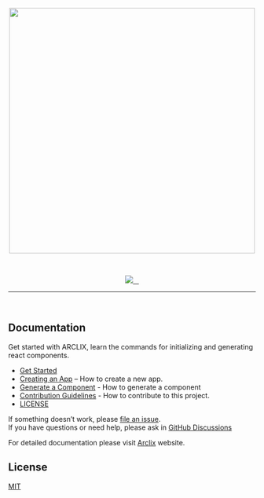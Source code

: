 <p align="center">
    <img src="https://arclix.github.io/arclix-docs/svg/arclix.svg" width="500px">
  <br>
</p>
<br>
<p align="center">
  <a aria-label="Arclix logo" href="https://arclix.github.io/arclix-docs/">
    <img src="https://img.shields.io/badge/MADE%20BY%20Arclix-000000.svg?style=for-the-badge&logo=Arclix&labelColor=000">
  </a>
  <a aria-label="NPM version" href="https://www.npmjs.com/package/arclix">
    <img alt="" src="https://img.shields.io/npm/v/arclix.svg?style=for-the-badge&labelColor=000000">
  </a>
  <a aria-label="License" href="https://github.com/arclix/core/blob/master/LICENSE">
    <img alt="" src="https://img.shields.io/npm/l/arclix.svg?style=for-the-badge&labelColor=000000">
  </a>
  <a aria-label="Join the community on GitHub" href="https://github.com/orgs/arclix/discussions">
    <img alt="" src="https://img.shields.io/badge/Join%20the%20community-blue.svg?style=for-the-badge&logo=github&labelColor=000000&logoWidth=20">
  </a>
</p>
<hr>
<br>

## Documentation

Get started with ARCLIX, learn the commands for initializing and generating react components.

- [Get Started](https://arclix.github.io/arclix-docs/docs/intro)
- [Creating an App](https://arclix.github.io/arclix-docs/docs/create-app/create) – How to create a new app.
- [Generate a Component](https://arclix.github.io/arclix-docs/docs/component-generation/generate) - How to generate a component
- [Contribution Guidelines](https://github.com/arclix/core/blob/master/CONTRIBUTING.md) - How to contribute to this project.
- [LICENSE](#license)

If something doesn’t work, please [file an issue](https://github.com/arclix/core/issues/new).<br>
If you have questions or need help, please ask in [GitHub Discussions](https://github.com/arclix/core/issues/discussions)

For detailed documentation please visit [Arclix](https://arclix.github.io/arclix-docs) website.

## License

[MIT](https://github.com/arclix/core/blob/master/LICENSE)
